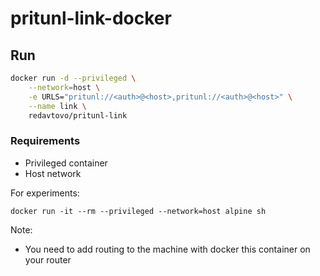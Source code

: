 # pritunl-link-docker

## Run
```bash
docker run -d --privileged \
    --network=host \
    -e URLS="pritunl://<auth>@<host>,pritunl://<auth>@<host>" \
    --name link \
    redavtovo/pritunl-link
```

### Requirements

* Privileged container
* Host network

For experiments:
```
docker run -it --rm --privileged --network=host alpine sh
```

Note:
- You need to add routing to the machine with docker this container on your router
